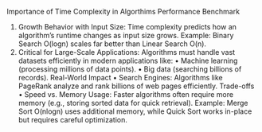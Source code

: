 Importance of Time Complexity in Algorthims
Performance Benchmark
1. Growth Behavior with Input Size:
Time complexity predicts how an algorithm’s runtime changes as input size grows.
Example: Binary Search O(logn) scales far better than Linear Search O(n).
2. Critical for Large-Scale Applications:
Algorithms must handle vast datasets efficiently in modern applications like:
• Machine learning (processing millions of data points).
• Big data (searching billions of records).
Real-World Impact
• Search Engines:
  Algorithms like PageRank analyze and rank billions of web pages efficiently.
Trade-offs
• Speed vs. Memory Usage:
  Faster algorithms often require more memory (e.g., storing sorted data for quick retrieval).
Example: Merge Sort O(nlogn) uses additional memory, while Quick Sort works in-place but requires careful optimization.
